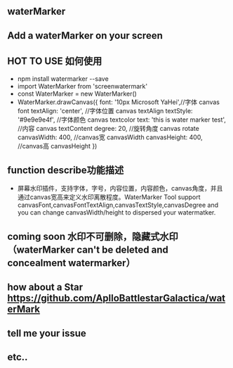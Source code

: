## waterMarker
## Add a waterMarker on your screen

## HOT TO USE 如何使用

* npm install watermarker --save
* import WaterMarker from 'screenwatermark'
* const WaterMarker = new WaterMarker()
* WaterMarker.drawCanvas({
            font: '10px Microsoft YaHei',//字体 canvas font
            textAlign: 'center', //字体位置 canvas textAlign
            textStyle: '#9e9e9e4f', //字体颜色 canvas textcolor
            text: 'this is water marker test', //内容 canvas textContent
            degree: 20, //旋转角度 canvas rotate
            canvasWidth: 400, //canvas宽 canvasWidth 
            canvasHeight: 400, //canvas高 canvasHeight
            })

## function describe功能描述
* 屏幕水印插件，支持字体，字号，内容位置，内容颜色，canvas角度，并且通过canvas宽高来定义水印离散程度。WaterMarker Tool support canvasFont,canvasFontTextAlign,canvasTextStyle,canvasDegree and you can change canvasWidth/height to dispersed your watermatker.
## coming soon 水印不可删除，隐藏式水印（waterMarker can't be deleted and concealment watermarker）
## how about a Star https://github.com/AplloBattlestarGalactica/waterMark  
## tell me your issue
## etc..